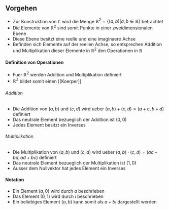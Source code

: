 ## Vorgehen
- Zur Konstruktion von $\mathbb{C}$ wird die Menge $\mathbb{R}^2=\{(a, b) | a, b \in \mathbb{R}\}$ betrachtet
- Die Elemente von $\mathbb{R}^2$ sind somit Punkte in einer zweidimensionalen Ebene
- Diese Ebene besitzt eine reelle und eine imaginaere Achse
- Befinden sich Elemente auf der reellen Achse, so entsprechen Addition und Multiplikation dieser Elemente in $\mathbb{R}^2$ den Operationen in $\mathbb{R}$
#### Definition von Operationen
- Fuer $\mathbb{R}^2$ werden Addition und Multiplikation definiert
- $\mathbb{R^2}$ bildet somit einen [[Koerper]]
###### Addition
- Die Addition von $(a, b)$ und $(c, d)$ wird ueber $(a, b) + (c, d) = (a+c, b+d)$ definiert
- Das neutrale Element bezueglich der Addition ist $(0, 0)$
- Jedes Element besitzt ein Inverses
###### Multiplikation
- Die Multiplikation von $(a, b)$ und $(c, d)$ wird ueber $(a,b) \cdot(c, d)=(ac - bd, ad + bc)$ definiert
- Das neutrale Element bezueglich der Multiplikation ist $(1, 0)$
- Ausser dem Nullvektor hat jedes Element ein Inverses
#### Notation
- Ein Element $(a, 0)$ wird durch $a$ beschrieben
- Das Element $(0, 1)$ wird durch $i$ beschrieben
- Ein beliebiges Element $(a, b)$ kann somit als $a + bi$ dargestellt werden